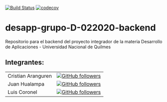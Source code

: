 [![Build Status](https://travis-ci.org/luchist/desapp-grupo-D-022020-backend.svg?branch=master)](https://travis-ci.org/luchist/desapp-grupo-D-022020-backend)
[![codecov](https://codecov.io/gh/luchist/desapp-grupo-D-022020-backend/branch/master/graph/badge.svg)](https://codecov.io/gh/luchist/desapp-grupo-D-022020-backend)

# desapp-grupo-D-022020-backend
Repositorio para el backend del proyecto integrador de la materia Desarrollo de Aplicaciones - Universidad Nacional de Quilmes


## Integrantes:

|               |               |
| ------------- |:-------------:|
| Cristian Aranguren  | [![GitHub followers](https://img.shields.io/github/followers/CristianMartin.svg?style=social&label=Follow)](https://github.com/CristianMartin) |
| Juan Hualampa   | [![GitHub followers](https://img.shields.io/github/followers/juanhualampa.svg?style=social&label=Follow)](https://github.com/juanhualampa) |
| Luis Coronel      | [![GitHub followers](https://img.shields.io/github/followers/luchist.svg?style=social&label=Follow)](https://github.com/luchist) |
